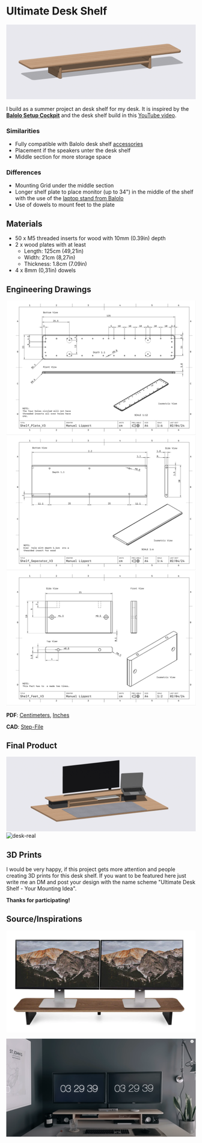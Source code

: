 # Ultimate Desk Shelf

![desk-shelf](/images/desk-shelf/Desk_Shelf_V3.png)

I build as a summer project an desk shelf for my desk. It is inspired by the [**Balolo Setup Cockpit**](https://www.balolo.de/products/setup-cockpit-large) and the desk shelf build in this [YouTube video](https://www.youtube.com/watch?v=Od2um2CjXf8&pp=ygUOZGVzayBzaGVsZiBkaXk%3D).

### Similarities

- Fully compatible with Balolo desk shelf [accessories](https://www.balolo.de/collections/setup-cockpit-accessories) 
- Placement if the speakers unter the desk shelf
- Middle section for more storage space

### Differences
- Mounting Grid under the middle section
- Longer shelf plate to place monitor (up to 34") in the middle of the shelf with the use of the [laptop stand from Balolo](https://www.balolo.de/collections/setup-cockpit-accessories/products/laptop-riser)
- Use of dowels to mount feet to the plate

## Materials
- 50 x M5 threaded inserts for wood with 10mm (0.39in) depth
- 2 x wood plates with at least
    - Length: 125cm (49,21in)
    - Width: 21cm (8,27in)
    - Thickness: 1.8cm (7.09in)
- 4 x 8mm (0,31in) dowels

## Engineering Drawings

![shelf-plate](/drawing/centimeters/png/Shelf_Plate_V3_Centimeter.png)
![shelf-seperator](/drawing/centimeters/png/Shelf_Seperator_V3_Centimeter.png)
![shelf-feet](/drawing/centimeters/png/Shelf_Feet_V3_Centimeter.png)

**PDF**: [Centimeters](/drawing/centimeters/Desk_Shelf_Centimeter.pdf), [Inches](/drawing/inch/Desk_Shelf_Inch.pdf)

**CAD**: [Step-File](/cad/Desk_Shelf_V3.step)

## Final Product

![desk](/images/desk-shelf/Desk_V3.png)
![desk-real](/images/desk-shelf/Desk_Real.png)

## 3D Prints

I would be very happy, if this project gets more attention and people creating 3D prints for this desk shelf. If you want to be featured here just write me an DM and post your design with the name scheme "Ultimate Desk Shelf - Your Mounting Idea". 

**Thanks for participating!**

## Source/Inspirations

[![balolo](/images/inspiration/balolo.png)](https://www.balolo.de/products/setup-cockpit-large) 

[![youtube](/images/inspiration/shelf-youtube.png)](https://www.youtube.com/watch?v=Od2um2CjXf8&pp=ygUOZGVzayBzaGVsZiBkaXk%3D)
